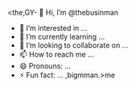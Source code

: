 <the,GY- 👋 Hi, I’m @thebusinman
- 👀 I’m interested in ...
- 🌱 I’m currently learning ...
- 💞️ I’m looking to collaborate on ...
- 📫 How to reach me ...
- 😄 Pronouns: ...
- ⚡ Fun fact: ...
,bigmman.>me
<!---what 

thebusinman/thebusinman is a ✨ special ✨ repository because its `README.md` (this file) appears on your GitHub profile.
You can click the Preview link to take a look at your changes.
--->
